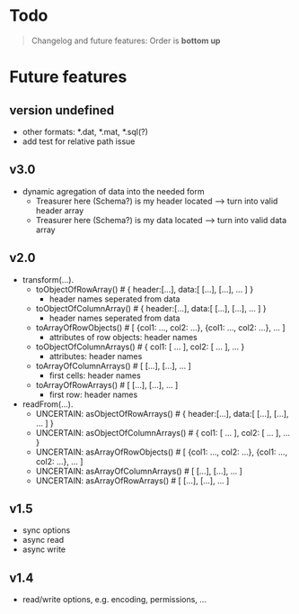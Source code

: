 # Todo
> Changelog and future features: Order is **bottom up**

# Future features
## version undefined
- other formats: *.dat, *.mat, *.sql(?)
- add test for relative path issue

## v3.0
- dynamic agregation of data into the needed form
  - Treasurer here (Schema?) is my header located --> turn into valid header array
  - Treasurer here (Schema?) is my data located --> turn into valid data array

## v2.0
- transform(...).
  - toObjectOfRowArray() # { header:[...], data:[ [...], [...], ... ] }
    - header names seperated from data
  - toObjectOfColumnArray() # { header:[...], data:[ [...], [...], ... ] }
    - header names seperated from data
  - toArrayOfRowObjects() # [ {col1: ..., col2: ...}, {col1: ..., col2: ...}, ... ]
    - attributes of row objects: header names
  - toObjectOfColumnArrays() # { col1: [ ... ], col2: [ ... ], ... }
    - attributes: header names
  - toArrayOfColumnArrays() # [ [...], [...], ... ]
    - first cells: header names
  - toArrayOfRowArrays() # [ [...], [...], ... ]
    - first row: header names
- readFrom(...).
  - UNCERTAIN: asObjectOfRowArrays() # { header:[...], data:[ [...], [...], ... ] }
  - UNCERTAIN: asObjectOfColumnArrays() # { col1: [ ... ], col2: [ ... ], ... }
  - UNCERTAIN: asArrayOfRowObjects() # [ {col1: ..., col2: ...}, {col1: ..., col2: ...}, ... ]
  - UNCERTAIN: asArrayOfColumnArrays() # [ [...], [...], ... ]
  - UNCERTAIN: asArrayOfRowArrays() # [ [...], [...], ... ]

## v1.5
- sync options
- async read
- async write

## v1.4
- read/write options, e.g. encoding, permissions, ...
